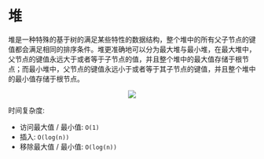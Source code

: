 # 堆

堆是一种特殊的基于树的满足某些特性的数据结构，整个堆中的所有父子节点的键值都会满足相同的排序条件。堆更准确地可以分为最大堆与最小堆，在最大堆中，父节点的键值永远大于或者等于子节点的值，并且整个堆中的最大值存储于根节点；而最小堆中，父节点的键值永远小于或者等于其子节点的键值，并且整个堆中的最小值存储于根节点。

<div align="center"><img src="https://gitee.com/turnon/images/raw/master/images/data-structure/heap/heap.png"/></div>

时间复杂度:

- 访问最大值 / 最小值: `O(1)`
- 插入: `O(log(n))`
- 移除最大值 / 最小值: `O(log(n))`


